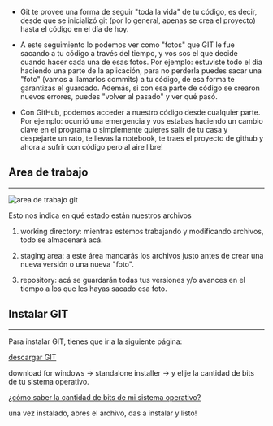 
- Git te provee una forma de seguir "toda la vida" de tu código, es decir, desde que se inicializó git (por lo general, apenas se crea el proyecto) hasta el código en el día de hoy.

- A este seguimiento lo podemos ver como "fotos" que GIT le fue sacando a tu código a través del tiempo, y vos sos el que decide cuando hacer cada una de esas fotos. Por ejemplo: estuviste todo el día haciendo una parte de la aplicación, para no perderla puedes sacar una "foto" (vamos a llamarlos commits) a tu código, de esa forma te garantizas el guardado. Además, si con esa parte de código se crearon nuevos errores, puedes "volver al pasado" y ver qué pasó.

- Con GitHub, podemos acceder a nuestro código desde cualquier parte. Por ejemplo: ocurrió una emergencia y vos estabas haciendo un cambio clave en el programa o simplemente quieres salir de tu casa y despejarte un rato, te llevas la notebook, te traes el proyecto de github y ahora a sufrir con código pero al aire libre!

## Area de trabajo
---

![area de trabajo git](https://miro.medium.com/max/686/1*diRLm1S5hkVoh5qeArND0Q@2x.png)

Esto nos indica en qué estado están nuestros archivos

1. working directory: mientras estemos trabajando y modificando archivos, todo se almacenará acá.

2. staging area: a este área mandarás los archivos justo antes de crear una nueva versión o una nueva "foto".

3. repository: acá se guardarán todas tus versiones y/o avances en el tiempo a los que les hayas sacado esa foto.

## Instalar GIT
---

Para instalar GIT, tienes que ir a la siguiente página:

[descargar GIT](https://git-scm.com/)

download for windows -> standalone installer -> y elije la cantidad de bits de tu sistema operativo.

[¿cómo saber la cantidad de bits de mi sistema operativo?](https://es.ccm.net/ordenadores/windows/787-como-saber-si-tu-windows-es-de-32-o-64-bits/)

una vez instalado, abres el archivo, das a instalar y listo!